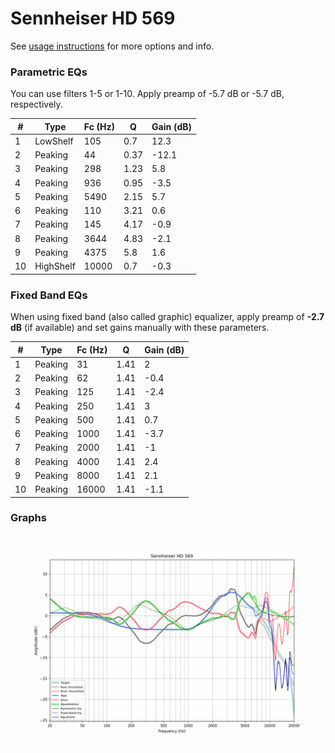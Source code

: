 # Sennheiser HD 569
See [usage instructions](https://github.com/jaakkopasanen/AutoEq#usage) for more options and info.

### Parametric EQs
You can use filters 1-5 or 1-10. Apply preamp of -5.7 dB or -5.7 dB, respectively.

|   # | Type      |   Fc (Hz) |    Q |   Gain (dB) |
|-----|-----------|-----------|------|-------------|
|   1 | LowShelf  |       105 | 0.7  |        12.3 |
|   2 | Peaking   |        44 | 0.37 |       -12.1 |
|   3 | Peaking   |       298 | 1.23 |         5.8 |
|   4 | Peaking   |       936 | 0.95 |        -3.5 |
|   5 | Peaking   |      5490 | 2.15 |         5.7 |
|   6 | Peaking   |       110 | 3.21 |         0.6 |
|   7 | Peaking   |       145 | 4.17 |        -0.9 |
|   8 | Peaking   |      3644 | 4.83 |        -2.1 |
|   9 | Peaking   |      4375 | 5.8  |         1.6 |
|  10 | HighShelf |     10000 | 0.7  |        -0.3 |

### Fixed Band EQs
When using fixed band (also called graphic) equalizer, apply preamp of **-2.7 dB** (if available) and set gains manually with these parameters.

|   # | Type    |   Fc (Hz) |    Q |   Gain (dB) |
|-----|---------|-----------|------|-------------|
|   1 | Peaking |        31 | 1.41 |         2   |
|   2 | Peaking |        62 | 1.41 |        -0.4 |
|   3 | Peaking |       125 | 1.41 |        -2.4 |
|   4 | Peaking |       250 | 1.41 |         3   |
|   5 | Peaking |       500 | 1.41 |         0.7 |
|   6 | Peaking |      1000 | 1.41 |        -3.7 |
|   7 | Peaking |      2000 | 1.41 |        -1   |
|   8 | Peaking |      4000 | 1.41 |         2.4 |
|   9 | Peaking |      8000 | 1.41 |         2.1 |
|  10 | Peaking |     16000 | 1.41 |        -1.1 |

### Graphs
![](./Sennheiser%20HD%20569.png)
